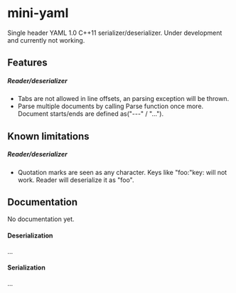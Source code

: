 # mini-yaml
Single header YAML 1.0 C++11 serializer/deserializer.
Under development and currently not working.
## Features

##### Reader/deserializer
- Tabs are not allowed in line offsets, an parsing exception will be thrown.
- Parse multiple documents by calling Parse function once more. Document starts/ends are defined as("---" / "...").


## Known limitations
##### Reader/deserializer
- Quotation marks are seen as any character. Keys like "foo:"key: will not work. Reader will deserialize it as "foo".


## Documentation
No documentation yet.

#### Deserialization
...

#### Serialization
...